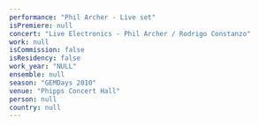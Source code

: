 ```yaml
---
performance: "Phil Archer - Live set"
isPremiere: null
concert: "Live Electronics - Phil Archer / Rodrigo Constanzo"
work: null
isCommission: false
isResidency: false
work_year: "NULL"
ensemble: null
season: "GEMDays 2010"
venue: "Phipps Concert Hall"
person: null
country: null
---
```


